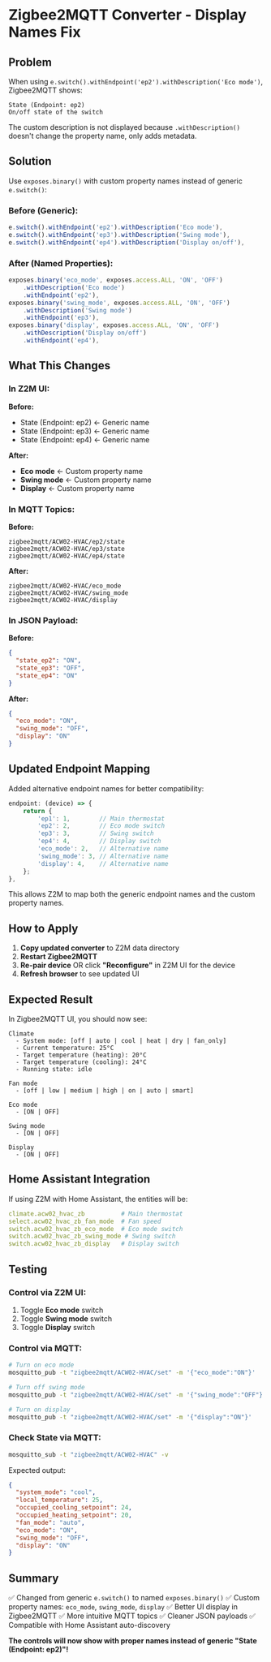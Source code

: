 # Zigbee2MQTT Converter - Display Names Fix

## Problem

When using `e.switch().withEndpoint('ep2').withDescription('Eco mode')`, Zigbee2MQTT shows:
```
State (Endpoint: ep2)
On/off state of the switch
```

The custom description is not displayed because `.withDescription()` doesn't change the property name, only adds metadata.

## Solution

Use `exposes.binary()` with custom property names instead of generic `e.switch()`:

### Before (Generic):
```javascript
e.switch().withEndpoint('ep2').withDescription('Eco mode'),
e.switch().withEndpoint('ep3').withDescription('Swing mode'),
e.switch().withEndpoint('ep4').withDescription('Display on/off'),
```

### After (Named Properties):
```javascript
exposes.binary('eco_mode', exposes.access.ALL, 'ON', 'OFF')
    .withDescription('Eco mode')
    .withEndpoint('ep2'),
exposes.binary('swing_mode', exposes.access.ALL, 'ON', 'OFF')
    .withDescription('Swing mode')
    .withEndpoint('ep3'),
exposes.binary('display', exposes.access.ALL, 'ON', 'OFF')
    .withDescription('Display on/off')
    .withEndpoint('ep4'),
```

## What This Changes

### In Z2M UI:
**Before:**
- State (Endpoint: ep2) ← Generic name
- State (Endpoint: ep3) ← Generic name
- State (Endpoint: ep4) ← Generic name

**After:**
- **Eco mode** ← Custom property name
- **Swing mode** ← Custom property name
- **Display** ← Custom property name

### In MQTT Topics:
**Before:**
```
zigbee2mqtt/ACW02-HVAC/ep2/state
zigbee2mqtt/ACW02-HVAC/ep3/state
zigbee2mqtt/ACW02-HVAC/ep4/state
```

**After:**
```
zigbee2mqtt/ACW02-HVAC/eco_mode
zigbee2mqtt/ACW02-HVAC/swing_mode
zigbee2mqtt/ACW02-HVAC/display
```

### In JSON Payload:
**Before:**
```json
{
  "state_ep2": "ON",
  "state_ep3": "OFF",
  "state_ep4": "ON"
}
```

**After:**
```json
{
  "eco_mode": "ON",
  "swing_mode": "OFF",
  "display": "ON"
}
```

## Updated Endpoint Mapping

Added alternative endpoint names for better compatibility:

```javascript
endpoint: (device) => {
    return {
        'ep1': 1,        // Main thermostat
        'ep2': 2,        // Eco mode switch
        'ep3': 3,        // Swing switch
        'ep4': 4,        // Display switch
        'eco_mode': 2,   // Alternative name
        'swing_mode': 3, // Alternative name
        'display': 4,    // Alternative name
    };
},
```

This allows Z2M to map both the generic endpoint names and the custom property names.

## How to Apply

1. **Copy updated converter** to Z2M data directory
2. **Restart Zigbee2MQTT**
3. **Re-pair device** OR click **"Reconfigure"** in Z2M UI for the device
4. **Refresh browser** to see updated UI

## Expected Result

In Zigbee2MQTT UI, you should now see:

```
Climate
  - System mode: [off | auto | cool | heat | dry | fan_only]
  - Current temperature: 25°C
  - Target temperature (heating): 20°C
  - Target temperature (cooling): 24°C
  - Running state: idle

Fan mode
  - [off | low | medium | high | on | auto | smart]

Eco mode
  - [ON | OFF]

Swing mode
  - [ON | OFF]

Display
  - [ON | OFF]
```

## Home Assistant Integration

If using Z2M with Home Assistant, the entities will be:

```yaml
climate.acw02_hvac_zb          # Main thermostat
select.acw02_hvac_zb_fan_mode  # Fan speed
switch.acw02_hvac_zb_eco_mode  # Eco mode switch
switch.acw02_hvac_zb_swing_mode # Swing switch
switch.acw02_hvac_zb_display   # Display switch
```

## Testing

### Control via Z2M UI:
1. Toggle **Eco mode** switch
2. Toggle **Swing mode** switch
3. Toggle **Display** switch

### Control via MQTT:
```bash
# Turn on eco mode
mosquitto_pub -t "zigbee2mqtt/ACW02-HVAC/set" -m '{"eco_mode":"ON"}'

# Turn off swing mode
mosquitto_pub -t "zigbee2mqtt/ACW02-HVAC/set" -m '{"swing_mode":"OFF"}'

# Turn on display
mosquitto_pub -t "zigbee2mqtt/ACW02-HVAC/set" -m '{"display":"ON"}'
```

### Check State via MQTT:
```bash
mosquitto_sub -t "zigbee2mqtt/ACW02-HVAC" -v
```

Expected output:
```json
{
  "system_mode": "cool",
  "local_temperature": 25,
  "occupied_cooling_setpoint": 24,
  "occupied_heating_setpoint": 20,
  "fan_mode": "auto",
  "eco_mode": "ON",
  "swing_mode": "OFF",
  "display": "ON"
}
```

## Summary

✅ Changed from generic `e.switch()` to named `exposes.binary()`
✅ Custom property names: `eco_mode`, `swing_mode`, `display`
✅ Better UI display in Zigbee2MQTT
✅ More intuitive MQTT topics
✅ Cleaner JSON payloads
✅ Compatible with Home Assistant auto-discovery

**The controls will now show with proper names instead of generic "State (Endpoint: ep2)"!**
